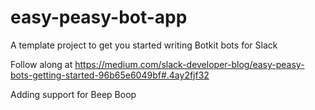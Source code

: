 # easy-peasy-bot-app
A template project to get you started writing Botkit bots for Slack

Follow along at https://medium.com/slack-developer-blog/easy-peasy-bots-getting-started-96b65e6049bf#.4ay2fjf32

Adding support for Beep Boop
